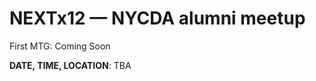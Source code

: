 NEXTx12 — NYCDA alumni meetup
==============================

First MTG: Coming Soon

**DATE, TIME, LOCATION**: TBA
